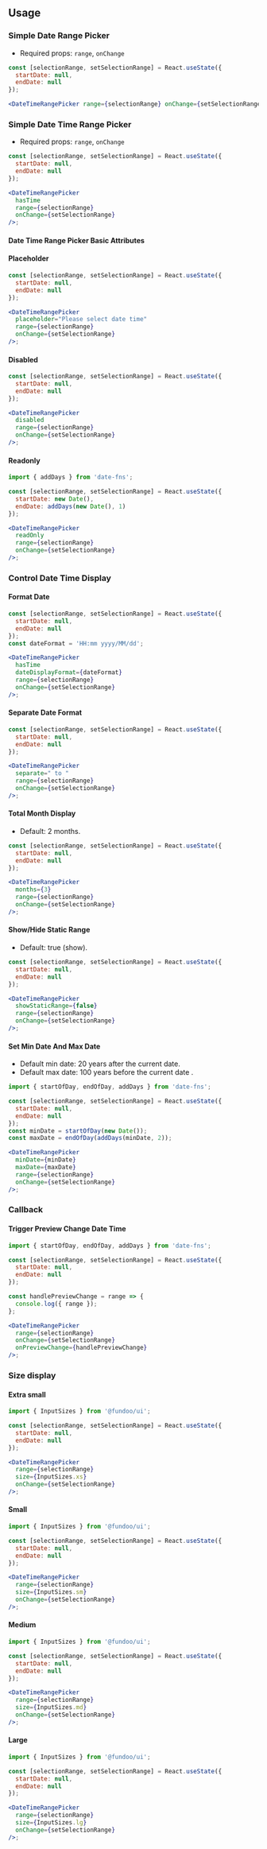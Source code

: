 ## Usage

### Simple Date Range Picker

- Required props: `range`, `onChange`

```jsx
const [selectionRange, setSelectionRange] = React.useState({
  startDate: null,
  endDate: null
});

<DateTimeRangePicker range={selectionRange} onChange={setSelectionRange} />;
```

### Simple Date Time Range Picker

- Required props: `range`, `onChange`

```jsx
const [selectionRange, setSelectionRange] = React.useState({
  startDate: null,
  endDate: null
});

<DateTimeRangePicker
  hasTime
  range={selectionRange}
  onChange={setSelectionRange}
/>;
```

#### Date Time Range Picker Basic Attributes

#### Placeholder

```jsx
const [selectionRange, setSelectionRange] = React.useState({
  startDate: null,
  endDate: null
});

<DateTimeRangePicker
  placeholder="Please select date time"
  range={selectionRange}
  onChange={setSelectionRange}
/>;
```

#### Disabled

```jsx
const [selectionRange, setSelectionRange] = React.useState({
  startDate: null,
  endDate: null
});

<DateTimeRangePicker
  disabled
  range={selectionRange}
  onChange={setSelectionRange}
/>;
```

#### Readonly

```jsx
import { addDays } from 'date-fns';

const [selectionRange, setSelectionRange] = React.useState({
  startDate: new Date(),
  endDate: addDays(new Date(), 1)
});

<DateTimeRangePicker
  readOnly
  range={selectionRange}
  onChange={setSelectionRange}
/>;
```

### Control Date Time Display

#### Format Date

```jsx
const [selectionRange, setSelectionRange] = React.useState({
  startDate: null,
  endDate: null
});
const dateFormat = 'HH:mm yyyy/MM/dd';

<DateTimeRangePicker
  hasTime
  dateDisplayFormat={dateFormat}
  range={selectionRange}
  onChange={setSelectionRange}
/>;
```

#### Separate Date Format

```jsx
const [selectionRange, setSelectionRange] = React.useState({
  startDate: null,
  endDate: null
});

<DateTimeRangePicker
  separate=" to "
  range={selectionRange}
  onChange={setSelectionRange}
/>;
```

#### Total Month Display

- Default: 2 months.

```jsx
const [selectionRange, setSelectionRange] = React.useState({
  startDate: null,
  endDate: null
});

<DateTimeRangePicker
  months={3}
  range={selectionRange}
  onChange={setSelectionRange}
/>;
```

#### Show/Hide Static Range

- Default: true (show).

```jsx
const [selectionRange, setSelectionRange] = React.useState({
  startDate: null,
  endDate: null
});

<DateTimeRangePicker
  showStaticRange={false}
  range={selectionRange}
  onChange={setSelectionRange}
/>;
```

#### Set Min Date And Max Date

- Default min date: 20 years after the current date.
- Default max date: 100 years before the current date .

```jsx
import { startOfDay, endOfDay, addDays } from 'date-fns';

const [selectionRange, setSelectionRange] = React.useState({
  startDate: null,
  endDate: null
});
const minDate = startOfDay(new Date());
const maxDate = endOfDay(addDays(minDate, 2));

<DateTimeRangePicker
  minDate={minDate}
  maxDate={maxDate}
  range={selectionRange}
  onChange={setSelectionRange}
/>;
```

### Callback

#### Trigger Preview Change Date Time

```jsx
import { startOfDay, endOfDay, addDays } from 'date-fns';

const [selectionRange, setSelectionRange] = React.useState({
  startDate: null,
  endDate: null
});

const handlePreviewChange = range => {
  console.log({ range });
};

<DateTimeRangePicker
  range={selectionRange}
  onChange={setSelectionRange}
  onPreviewChange={handlePreviewChange}
/>;
```

### Size display

#### Extra small

```jsx
import { InputSizes } from '@fundoo/ui';

const [selectionRange, setSelectionRange] = React.useState({
  startDate: null,
  endDate: null
});

<DateTimeRangePicker
  range={selectionRange}
  size={InputSizes.xs}
  onChange={setSelectionRange}
/>;
```

#### Small

```jsx
import { InputSizes } from '@fundoo/ui';

const [selectionRange, setSelectionRange] = React.useState({
  startDate: null,
  endDate: null
});

<DateTimeRangePicker
  range={selectionRange}
  size={InputSizes.sm}
  onChange={setSelectionRange}
/>;
```

#### Medium

```jsx
import { InputSizes } from '@fundoo/ui';

const [selectionRange, setSelectionRange] = React.useState({
  startDate: null,
  endDate: null
});

<DateTimeRangePicker
  range={selectionRange}
  size={InputSizes.md}
  onChange={setSelectionRange}
/>;
```

#### Large

```jsx
import { InputSizes } from '@fundoo/ui';

const [selectionRange, setSelectionRange] = React.useState({
  startDate: null,
  endDate: null
});

<DateTimeRangePicker
  range={selectionRange}
  size={InputSizes.lg}
  onChange={setSelectionRange}
/>;
```
